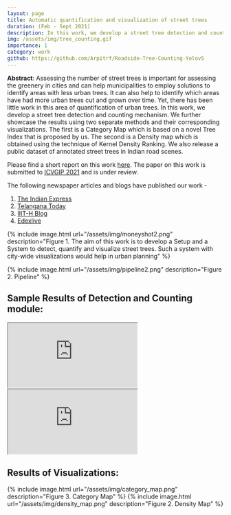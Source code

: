 ```yaml
---
layout: page
title: Automatic quantification and visualization of street trees
duration: (Feb - Sept 2021)
description: In this work, we develop a street tree detection and counting mechanism. We further showcase the results using two separate methods and their corresponding visualizations
img: /assets/img/tree_counting.gif
importance: 1
category: work
github: https://github.com/Arpitrf/Roadside-Tree-Counting-Yolov5
---
```


**Abstract**: Assessing the number of street trees is important for assessing the greenery in cities and can help municipalities to employ solutions to identify areas with less urban trees. It can also help to identify which areas have had more urban trees cut and grown over time. Yet, there has been little work in this area of quantification of urban trees. In this work, we develop a street tree detection and counting mechanism. We further showcase the results using two separate methods and their corresponding visualizations. The first is a Category Map which is based on a novel Tree Index that is proposed by us. The second is a  Density map which is obtained using the technique of Kernel Density Ranking. We also release a public dataset of annotated street trees in Indian road scenes. 

Please find a short report on this work [here](https://drive.google.com/file/d/1JDI_Af7WxNJAbK94-8gpMFi-MYliiYxw/view?usp=sharing). The paper on this work is submitted to [ICVGIP 2021](https://iitj.ac.in/icvgip2021/) and is under review.

The following newspaper articles and blogs have published our work - 
1. [The Indian Express](https://indianexpress.com/article/cities/hyderabad/iit-hyderabad-research-on-counting-trees-generating-density-map-7392740/)
2. [Telangana Today](https://telanganatoday.com/iiit-hyderabad-researchers-build-tool-to-count-roadside-trees)
3. [IIIT-H Blog](https://blogs.iiit.ac.in/tree-counting/)
4. [Edexlive](https://www.edexlive.com/happening/2021/aug/04/ml-algorithm-iiit-hyderabad-researchers-trees-counting-green-23017.html)

{% include image.html url="/assets/img/moneyshot2.png" description="Figure 1. The aim of this work is to develop a Setup and a System to detect, quantify and visualize street trees. Such a system with city-wide visualizations would help in urban planning" %}

{% include image.html url="/assets/img/pipeline2.png" description="Figure 2. Pipeline" %}

## Sample Results of Detection and Counting module:
<iframe src="https://www.youtube.com/embed/CvIZLw1CcDM" title="surat"></iframe>
<iframe src="https://www.youtube.com/embed/8bm1WXBILBI" title="hyderabad"></iframe>

## Results of Visualizations:

{% include image.html url="/assets/img/category_map.png" description="Figure 3. Category Map" %}
{% include image.html url="/assets/img/density_map.png" description="Figure 2. Density Map" %}